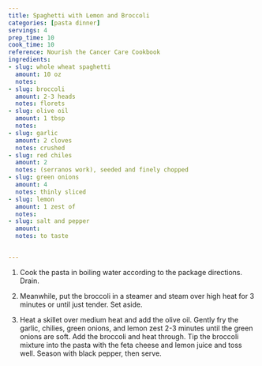 ```yaml
---
title: Spaghetti with Lemon and Broccoli
categories: [pasta dinner]
servings: 4
prep_time: 10
cook_time: 10
reference: Nourish the Cancer Care Cookbook
ingredients:
- slug: whole wheat spaghetti
  amount: 10 oz
  notes:
- slug: broccoli
  amount: 2-3 heads
  notes: florets
- slug: olive oil
  amount: 1 tbsp
  notes:
- slug: garlic
  amount: 2 cloves
  notes: crushed
- slug: red chiles
  amount: 2
  notes: (serranos work), seeded and finely chopped
- slug: green onions
  amount: 4
  notes: thinly sliced
- slug: lemon
  amount: 1 zest of
  notes:
- slug: salt and pepper
  amount:
  notes: to taste


---
```


1. Cook the pasta in boiling water according to the package directions. Drain.

2. Meanwhile, put the broccoli in a steamer and steam over high heat for 3 minutes or until just tender. Set aside.

3. Heat a skillet over medium heat and add the olive oil. Gently fry the garlic, chilies, green onions, and lemon zest 2-3 minutes until the green onions are soft. Add the broccoli and heat through. Tip the broccoli mixture into the pasta with the feta cheese and lemon juice and toss well. Season with black pepper, then serve.
